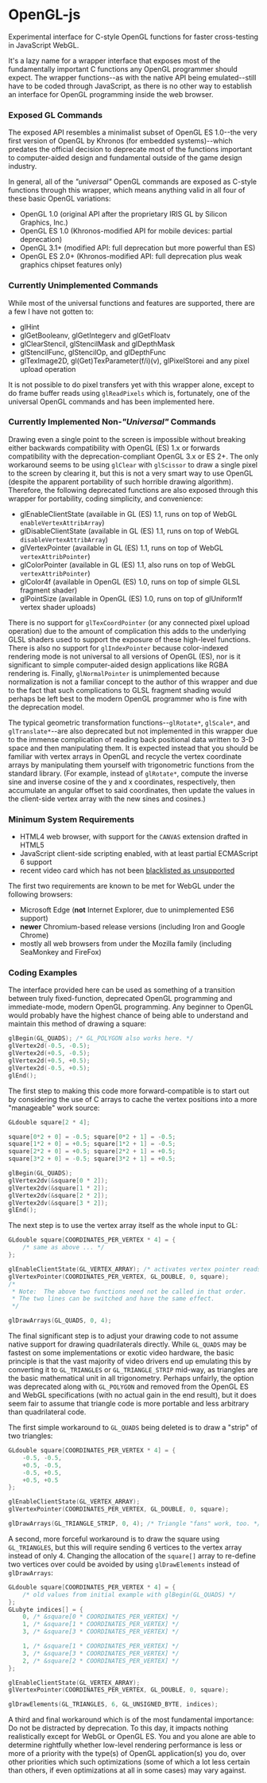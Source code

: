 # OpenGL-js
Experimental interface for C-style OpenGL functions for faster cross-testing in JavaScript WebGL.

It's a lazy name for a wrapper interface that exposes most of the fundamentally important C functions any OpenGL programmer should expect.  The wrapper functions--as with the native API being emulated--still have to be coded through JavaScript, as there is no other way to establish an interface for OpenGL programming inside the web browser.

### Exposed GL Commands
The exposed API resembles a minimalist subset of OpenGL ES 1.0--the very first version of OpenGL by Khronos (for embedded systems)--which predates the official decision to deprecate most of the functions important to computer-aided design and fundamental outside of the game design industry.

In general, all of the _"universal"_ OpenGL commands are exposed as C-style functions through this wrapper, which means anything valid in all four of these basic OpenGL variations:
* OpenGL 1.0 (original API after the proprietary IRIS GL by Silicon Graphics, Inc.)
* OpenGL ES 1.0 (Khronos-modified API for mobile devices:  partial deprecation)
* OpenGL 3.1+ (modified API:  full deprecation but more powerful than ES)
* OpenGL ES 2.0+ (Khronos-modified API:  full deprecation plus weak graphics chipset features only)

### Currently Unimplemented Commands
While most of the universal functions and features are supported, there are a few I have not gotten to:
* glHint
* glGetBooleanv, glGetIntegerv and glGetFloatv
* glClearStencil, glStencilMask and glDepthMask
* glStencilFunc, glStencilOp, and glDepthFunc
* glTexImage2D, gl(Get)TexParameter(f/i)(v), glPixelStorei and any pixel upload operation

It is not possible to do pixel transfers yet with this wrapper alone, except to do frame buffer reads using `glReadPixels` which is, fortunately, one of the universal OpenGL commands and has been implemented here.

### Currently Implemented Non-_"Universal"_ Commands
Drawing even a single point to the screen is impossible without breaking either backwards compatibility with OpenGL (ES) 1.x or forwards compatibility with the deprecation-compliant OpenGL 3.x or ES 2+.  The only workaround seems to be using `glClear` with `glScissor` to draw a single pixel to the screen by clearing it, but this is not a very smart way to use OpenGL (despite the apparent portability of such horrible drawing algorithm).  Therefore, the following deprecated functions are also exposed through this wrapper for portability, coding simplicity, and convenience:
* glEnableClientState (available in GL (ES) 1.1, runs on top of WebGL `enableVertexAttribArray`)
* glDisableClientState (available in GL (ES) 1.1, runs on top of WebGL `disableVertexAttribArray`)
* glVertexPointer (available in GL (ES) 1.1, runs on top of WebGL `vertexAttribPointer`)
* glColorPointer (available in GL (ES) 1.1, also runs on top of WebGL `vertexAttribPointer`)
* glColor4f (available in OpenGL (ES) 1.0, runs on top of simple GLSL fragment shader)
* glPointSize (available in OpenGL (ES) 1.0, runs on top of glUniform1f vertex shader uploads)

There is no support for `glTexCoordPointer` (or any connected pixel upload operation) due to the amount of complication this adds to the underlying GLSL shaders used to support the exposure of these high-level functions.  There is also no support for `glIndexPointer` because color-indexed rendering mode is not universal to all versions of OpenGL (ES), nor is it significant to simple computer-aided design applications like RGBA rendering is.  Finally, `glNormalPointer` is unimplemented because normalization is not a familiar concept to the author of this wrapper and due to the fact that such complications to GLSL fragment shading would perhaps be left best to the modern OpenGL programmer who is fine with the deprecation model.

The typical geometric transformation functions--`glRotate*`, `glScale*`, and `glTranslate*`--are also deprecated but not implemented in this wrapper due to the immense complication of reading back positional data written to 3-D space and then manipulating them.  It is expected instead that you should be familiar with vertex arrays in OpenGL and recycle the vertex coordinate arrays by manipulating them yourself with trigonometric functions from the standard library.  (For example, instead of `glRotate*`, compute the inverse sine and inverse cosine of the y and x coordinates, respectively, then accumulate an angular offset to said coordinates, then update the values in the client-side vertex array with the new sines and cosines.)

### Minimum System Requirements

* HTML4 web browser, with support for the `CANVAS` extension drafted in HTML5
* JavaScript client-side scripting enabled, with at least partial ECMAScript 6 support
* recent video card which has not been [blacklisted as unsupported](https://www.khronos.org/webgl/wiki/BlacklistsAndWhitelists)

The first two requirements are known to be met for WebGL under the following browsers:

* Microsoft Edge (**not** Internet Explorer, due to unimplemented ES6 support)
* **newer** Chromium-based release versions (including Iron and Google Chrome)
* mostly all web browsers from under the Mozilla family (including SeaMonkey and FireFox)

### Coding Examples

The interface provided here can be used as something of a transition between truly fixed-function, deprecated OpenGL programming and immediate-mode, modern OpenGL programming.  Any beginner to OpenGL would probably have the highest chance of being able to understand and maintain this method of drawing a square:
```c
glBegin(GL_QUADS); /* GL_POLYGON also works here. */
glVertex2d(-0.5, -0.5);
glVertex2d(+0.5, -0.5);
glVertex2d(+0.5, +0.5);
glVertex2d(-0.5, +0.5);
glEnd();
```
The first step to making this code more forward-compatible is to start out by considering the use of C arrays to cache the vertex positions into a more "manageable" work source:
```c
GLdouble square[2 * 4];

square[0*2 + 0] = -0.5; square[0*2 + 1] = -0.5;
square[1*2 + 0] = +0.5; square[1*2 + 1] = -0.5;
square[2*2 + 0] = +0.5; square[2*2 + 1] = +0.5;
square[3*2 + 0] = -0.5; square[3*2 + 1] = +0.5;

glBegin(GL_QUADS);
glVertex2dv(&square[0 * 2]);
glVertex2dv(&square[1 * 2]);
glVertex2dv(&square[2 * 2]);
glVertex2dv(&square[3 * 2]);
glEnd();
```
The next step is to use the vertex array itself as the whole input to GL:
```c
GLdouble square[COORDINATES_PER_VERTEX * 4] = {
    /* same as above ... */
};

glEnableClientState(GL_VERTEX_ARRAY); /* activates vertex pointer reads */
glVertexPointer(COORDINATES_PER_VERTEX, GL_DOUBLE, 0, square);
/*
 * Note:  The above two functions need not be called in that order.
 * The two lines can be switched and have the same effect.
 */

glDrawArrays(GL_QUADS, 0, 4);
```
The final significant step is to adjust your drawing code to not assume native support for drawing quadrilaterals directly.  While `GL_QUADS` may be fastest on some implementations or exotic video hardware, the basic principle is that the vast majority of video drivers end up emulating this by converting it to `GL_TRIANGLES` or `GL_TRIANGLE_STRIP` mid-way, as triangles are the basic mathematical unit in all trigonometry.  Perhaps unfairly, the option was deprecated along with `GL_POLYGON` and removed from the OpenGL ES and WebGL specifications (with no actual gain in the end result), but it does seem fair to assume that triangle code is more portable and less arbitrary than quadrilateral code.

The first simple workaround to `GL_QUADS` being deleted is to draw a "strip" of two triangles:
```c
GLdouble square[COORDINATES_PER_VERTEX * 4] = {
    -0.5, -0.5,
    +0.5, -0.5,
    -0.5, +0.5,
    +0.5, +0.5
};

glEnableClientState(GL_VERTEX_ARRAY);
glVertexPointer(COORDINATES_PER_VERTEX, GL_DOUBLE, 0, square);

glDrawArrays(GL_TRIANGLE_STRIP, 0, 4); /* Triangle "fans" work, too. */
```

A second, more forceful workaround is to draw the square using `GL_TRIANGLES`, but this will require sending 6 vertices to the vertex array instead of only 4.  Changing the allocation of the `square[]` array to re-define two vertices over could be avoided by using `glDrawElements` instead of `glDrawArrays`:
```c
GLdouble square[COORDINATES_PER_VERTEX * 4] = {
    /* old values from initial example with glBegin(GL_QUADS) */
};
GLubyte indices[] = {
    0, /* &square[0 * COORDINATES_PER_VERTEX] */
    1, /* &square[1 * COORDINATES_PER_VERTEX] */
    3, /* &square[3 * COORDINATES_PER_VERTEX] */

    1, /* &square[1 * COORDINATES_PER_VERTEX] */
    3, /* &square[3 * COORDINATES_PER_VERTEX] */
    2, /* &square[2 * COORDINATES_PER_VERTEX] */
};

glEnableClientState(GL_VERTEX_ARRAY);
glVertexPointer(COORDINATES_PER_VERTEX, GL_DOUBLE, 0, square);

glDrawElements(GL_TRIANGLES, 6, GL_UNSIGNED_BYTE, indices);
```

A third and final workaround which is of the most fundamental importance:  Do not be distracted by deprecation.  To this day, it impacts nothing realistically except for WebGL or OpenGL ES.  You and you alone are able to determine rightfully whether low-level rendering performance is less or more of a priority with the type(s) of OpenGL application(s) you do, over other priorities which such optimizations (some of which a lot less certain than others, if even optimizations at all in some cases) may vary against.
